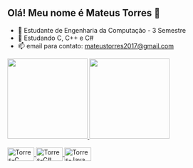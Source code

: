 ## Olá! Meu nome é Mateus Torres 👋



- 🔭 Estudante de Engenharia da Computação - 3 Semestre
- 🌱 Estudando C, C++ e C#
- 📫 email para contato: mateustorres2017@gmail.com

<div align= >
  <a href="https://github.com/torresmateus">
  <img height="180em" src="https://github-readme-stats.vercel.app/api?username=torresmateus&show_icons=true&theme=cobalt&include_all_commits=true&count_private=true"/>
  <img height="180em" src="https://github-readme-stats.vercel.app/api/top-langs/?username=torresmateus&layout=compact&langs_count=7&theme=cobalt"/>
</div>
  
  
  <div style="display: inline_block"><br>
  <img align="center" alt="Torres-C" height="30" width="60" src="https://cdn.jsdelivr.net/gh/devicons/devicon/icons/c/c-original.svg">
  <img align="center" alt="Torres-C#" height="30" width="60" src="https://cdn.jsdelivr.net/gh/devicons/devicon/icons/csharp/csharp-plain.svg">
  <img align="center" alt="Torres-Java" height="30" width="60" src="https://cdn.jsdelivr.net/gh/devicons/devicon/icons/java/java-plain.svg">
</div>

 ##

